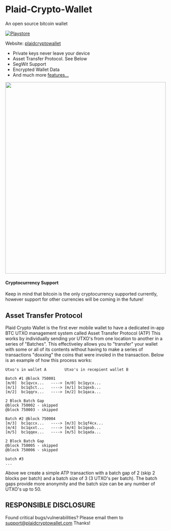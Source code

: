 # Plaid-Crypto-Wallet
An open source bitcoin wallet


[![Playstore](https://upload.wikimedia.org/wikipedia/commons/7/78/Google_Play_Store_badge_EN.svg)](https://play.google.com/store/apps/details?id=com.intuisoft.plaid)

Website: [plaidcryptowallet](https://plaidcryptowallet.com)

* Private keys never leave your device
* Asset Transfer Protocol. See Below
* SegWit Support
* Encrypted Wallet Data
* And much more [features...](https://plaidcryptowallet.com)

<img src="https://github.com/intuisoftllc/Plaid-Crypto-Wallet/blob/main/docs/pictures/phone_app.svg" width="100%" height="600">

#### Cryptocurrency Support
Keep in mind that bitcoin is the only cryptocurrency supported currently, however support for other currencies will be coming in the future!

## Asset Transfer Protocol
Plaid Crypto Wallet is the first ever mobile wallet to have a dedicated in-app BTC UTXO management system called Asset Transfer Protocol (ATP)
This works by individually sending yor UTXO's from one location to another in a series of "Batches". This effectiveley allows you to "transfer"
your wallet with some or all of its contents without having to make a series of transactions "doxxing" the coins that were involed in the transaction.
Below is an example of how this process works:

```
Utxo's in wallet A        Utxo's in recepient wallet B

Batch #1 @block 750001
[m/0]  bc1qvcx...   ----> [m/0] bc1qycx...    
[m/1]  bc1q5ct...   ----> [m/1] bc1qexb...      
[m/2]  bc1qqrx...   ----> [m/2] bc1qaca...

2 Block Batch Gap
@block 750002 - skipped
@block 750003 - skipped

Batch #2 @block 750004
[m/3]  bc1qccx...   ----> [m/3] bc1qf4cx...    
[m/4]  bc1qxxt...   ----> [m/4] bc1qeab...      
[m/5]  bc1qqex...   ----> [m/5] bc1qada...

2 Block Batch Gap
@block 750005 - skipped
@block 750006 - skipped

batch #3
...
```

Above we create a simple ATP transaction with a batch gap of 2 (skip 2 blocks per batch) and a batch size of 3 (3 UTXO's per batch).
The batch gaps provide more anonymity and the batch size can be any number of UTXO's up to 50.

## RESPONSIBLE DISCLOSURE

Found critical bugs/vulnerabilities? Please email them to support@plaidcryptowallet.com
Thanks!
